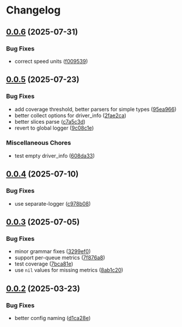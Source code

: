 # Changelog

## [0.0.6](https://github.com/newrushbolt/go-ethtool-metrics/compare/v0.0.5...v0.0.6) (2025-07-31)


### Bug Fixes

* correct speed units ([f009539](https://github.com/newrushbolt/go-ethtool-metrics/commit/f00953928820d0157a71aae0dae00511460c0f32))

## [0.0.5](https://github.com/newrushbolt/go-ethtool-metrics/compare/v0.0.4...v0.0.5) (2025-07-23)


### Bug Fixes

* add coverage threshold, better parsers for simple types ([95ea966](https://github.com/newrushbolt/go-ethtool-metrics/commit/95ea966454a29951fee3e220aee7a61fa43bef45))
* better collect options for driver_info ([2fae2ca](https://github.com/newrushbolt/go-ethtool-metrics/commit/2fae2ca09e8e8ac56373e4534d379e049f3014a0))
* better slices parse ([c7a5c3d](https://github.com/newrushbolt/go-ethtool-metrics/commit/c7a5c3d090b684d0ab8117eb2880693530b4044a))
* revert to global logger ([9c08c1e](https://github.com/newrushbolt/go-ethtool-metrics/commit/9c08c1e51c94f6764c967e9bfd4ffc7caa52dcb2))


### Miscellaneous Chores

* test empty driver_info ([608da33](https://github.com/newrushbolt/go-ethtool-metrics/commit/608da33eeeefc0155d4263fdc2205398bbc059ef))

## [0.0.4](https://github.com/newrushbolt/go-ethtool-metrics/compare/v0.0.3...v0.0.4) (2025-07-10)


### Bug Fixes

* use separate-logger ([c978b08](https://github.com/newrushbolt/go-ethtool-metrics/commit/c978b081161cbc69b812eb5affbf6a1e87553f3b))

## [0.0.3](https://github.com/newrushbolt/go-ethtool-metrics/compare/v0.0.2...v0.0.3) (2025-07-05)


### Bug Fixes

* minor grammar fixes ([3299ef0](https://github.com/newrushbolt/go-ethtool-metrics/commit/3299ef06d95883ef5e837af8e4f6faa664560120))
* support per-queue metrics ([7f876a8](https://github.com/newrushbolt/go-ethtool-metrics/commit/7f876a8570e4f882744589294a054b183e1773b4))
* test coverage ([7bca81e](https://github.com/newrushbolt/go-ethtool-metrics/commit/7bca81e3e435f7c34fb48ee546142507d3570ddf))
* use `nil` values for missing metrics ([8ab1c20](https://github.com/newrushbolt/go-ethtool-metrics/commit/8ab1c209b45872d2a3bc254d50b37590362a0faa))

## [0.0.2](https://github.com/newrushbolt/go-ethtool-metrics/compare/v0.0.1...v0.0.2) (2025-03-23)


### Bug Fixes

* better config naming ([d1ca28e](https://github.com/newrushbolt/go-ethtool-metrics/commit/d1ca28eb19e3e803cdc1569f58db0ed05c35401b))
